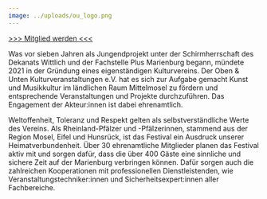```yaml
---
image: ../uploads/ou_logo.png
---
```


[>>> Mitglied werden <<<](https://forms.gle/nUV6gr8zgTV89Sf86)

Was vor sieben Jahren als Jungendprojekt unter der Schirmherrschaft des Dekanats Wittlich und der Fachstelle Plus Marienburg begann, mündete 2021 in der Gründung eines eigenständigen Kulturvereins. Der Oben & Unten Kulturveranstaltungen e.V. hat es sich zur Aufgabe gemacht Kunst und Musikkultur im ländlichen Raum Mittelmosel zu fördern und entsprechende Veranstaltungen und Projekte durchzuführen. Das Engagement der Akteur:innen ist dabei ehrenamtlich.

Weltoffenheit, Toleranz und Respekt gelten als selbstverständliche Werte des Vereins. Als Rheinland-Pfälzer und -Pfälzerinnen, stammend aus der Region Mosel, Eifel und Hunsrück, ist das Festival ein Ausdruck unserer Heimatverbundenheit. Über 30 ehrenamtliche Mitglieder planen das Festival aktiv mit und sorgen dafür, dass die über 400 Gäste eine sinnliche und sichere Zeit auf der Marienburg verbringen können. Dafür sorgen auch die zahlreichen Kooperationen mit professionellen Dienstleistenden, wie Veranstaltungstechniker:innen und Sicherheitsexpert:innen aller
Fachbereiche.
